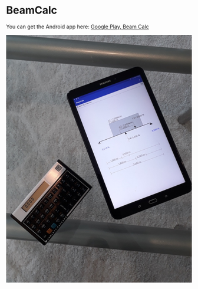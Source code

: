 # BeamCalc

You can get the Android app here:
[Google Play, Beam Calc](https://play.google.com/store/apps/details?id=berthold.beamcalc)


![](Shot_2.jpg)


